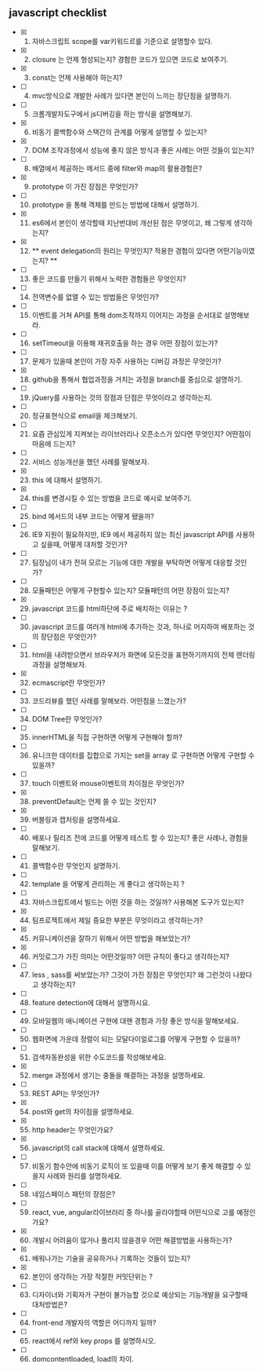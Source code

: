 ## javascript checklist
- [x] 1.  자바스크립트 scope를 var키워드르를 기준으로 설명할수 있다.
- [x] 2.  closure 는 언제 형성되는지? 경험한 코드가 있으면 코드로 보여주기.
- [x] 3.  const는 언제 사용해야 하는지?
- [ ] 4.  mvc방식으로 개발한 사례가 있다면 본인이 느끼는 장단점을 설명하기.
- [ ] 5.  크롬개발자도구에서 js디버깅을 하는 방식을 설명해보기.
- [x] 6.  비동기 콜백함수와 스택간의 관계를 어떻게 설명할 수 있는지? 
- [x] 7.  DOM 조작과정에서 성능에 좋지 않은 방식과 좋은 사례는 어떤 것들이 있는지?
- [ ] 8.  배열에서 제공하는 메서드 중에 filter와 map의 활용경험은? 
- [x] 9.  prototype 이 가진 장점은 무엇인가? 
- [ ] 10.  prototype 을 통해 객체를 만드는 방법에 대해서 설명하기.
- [x] 11.  es6에서 본인이 생각할때 지난번대비 개선된 점은 무엇이고, 왜 그렇게 생각하는지? 
- [x] 12.  ** event delegation의 원리는 무엇인지? 적용한 경험이 있다면 어떤기능이였는지? **
- [ ] 13.  좋은 코드를 만들기 위해서 노력한 경험들은 무엇인지? 
- [ ] 14.  전역변수를 없앨 수 있는 방법들은 무엇인가? 
- [ ] 15.  이벤트를 거쳐 API를 통해 dom조작까지 이어지는 과정을 순서대로 설명해보라.
- [ ] 16.  setTimeout을 이용해 재귀호출을 하는 경우 어떤 장점이 있는가? 
- [ ] 17.  문제가 있을때 본인이 가장 자주 사용하는 디버깅 과정은 무엇인가? 
- [x] 18.  github을 통해서 협업과정을 거치는 과정을 branch를 중심으로 설명하기. 
- [ ] 19.  jQuery를 사용하는 것의 장점과 단점은 무엇이라고 생각하는지.
- [ ] 20.  정규표현식으로 email을 체크해보기.
- [ ] 21.  요즘 관심있게 지켜보는 라이브러리나 오픈소스가 있다면 무엇인지? 어떤점이 마음에 드는지?
- [ ] 22.  서비스 성능개선을 했던 사례를 말해보자.
- [x] 23.  this 에 대해서 설명하기. 
- [x] 24.  this를 변경시킬 수 있는 방법을 코드로 예시로 보여주기.
- [ ] 25.  bind 메서드의 내부 코드는 어떻게 됐을까? 
- [ ] 26.  IE9 지원이 필요하지만, IE9 에서 제공하지 않는 최신 javascript API를 사용하고 싶을때, 어떻게 대처할 것인가? 
- [ ] 27. 팀장님이 내가 전혀 모르는 기능에 대한 개발을 부탁하면 어떻게 대응할 것인가? 
- [ ] 28. 모듈패턴은 어떻게 구현할수 있는지? 모듈패턴의 어떤 장점이 있는지?
- [x] 29.  javascript 코드를 html하단에 주로 배치하는 이유는 ? 
- [ ] 30.  javascript 코드를 여러개 html에 추가하는 것과, 하나로 머지하여 배포하는 것의 장단점은 무엇인가? 
- [ ] 31.  html을 내려받으면서 브라우저가 화면에 모든것을 표현하기까지의 전체 렌더링 과정을 설명해보자. 
- [x] 32.  ecmascript란 무엇인가? 
- [ ] 33.  코드리뷰를 했던 사례를 말해보라. 어떤점을 느꼈는가? 
- [ ] 34.  DOM Tree란 무엇인가? 
- [ ] 35.  innerHTML을 직접 구현하면 어떻게 구현해야 할까? 
- [ ] 36.  유니크한 데이터를 집합으로 가지는 set을 array 로 구현하면 어떻게 구현할 수 있을까? 
- [ ] 37.  touch 이벤트와 mouse이벤트의 차이점은 무엇인가? 
- [x] 38.  preventDefault는 언제 쓸 수 있는 것인지? 
- [x] 39.  버블링과 캡처링을 설명하세요. 
- [ ] 40.  배포나 릴리즈 전에 코드를 어떻게 테스트 할 수 있는지? 좋은 사례나, 경험을 말해보기. 
- [ ] 41.  콜백함수란 무엇인지 설명하기.
- [ ] 42.  template 을 어떻게 관리하는 게 좋다고 생각하는지 ? 
- [ ] 43.  자바스크립트에서 빌드는 어떤 것을 하는 것일까? 사용해본 도구가 있는지? 
- [x] 44.  팀프로젝트에서 제일 중요한 부분은 무엇이라고 생각하는가? 
- [x] 45.  커뮤니케이션을 잘하기 위해서 어떤 방법을 해보았는가? 
- [x] 46.  커밋로그가 가진 의미는 어떤것일까? 어떤 규칙이 좋다고 생각하는지?
- [ ] 47.  less , sass를 써보았는가? 그것이 가진 장점은 무엇인지?  왜 그런것이 나왔다고 생각하는지? 
- [ ] 48.  feature detection에 대해서 설명하시요.
- [ ] 49.  모바일웹의 애니메이션 구현에 대핸 경험과 가장 좋은 방식을 말해보세요. 
- [ ] 50.  웹화면에 가운데 정렬이 되는 모달다이얼로그를 어떻게 구현할 수 있을까? 
- [ ] 51.  검색자동완성을 위한 수도코드를 작성해보세요. 
- [x] 52.  merge 과정에서 생기는 충돌을 해결하는 과정을 설명하세요. 
- [ ] 53.  REST API는 무엇인가? 
- [x] 54.  post와 get의 차이점을 설명하세요. 
- [x] 55.  http header는 무엇인가요? 
- [x] 56.  javascript의 call stack에 대해서 설명하세요. 
- [ ] 57.  비동기 함수안에 비동기 로직이 또 있을때 이를 어떻게 보기 좋게 해결할 수 있을지 사례와 원리를 설명하세요.
- [ ] 58.  네임스페이스 패턴의 장점은? 
- [ ] 59.  react, vue, angular라이브러리 중 하나를 골라야할때 어떤식으로 고를 예정인가요? 
- [x] 60.  개발시 어려움이 많거나 풀리지 않을경우 어떤 해결방법을 사용하는가? 
- [x] 61.  배워나가는 기술을 공유하거나 기록하는 것들이 있는지? 
- [x] 62.  본인이 생각하는 가장 적절한 커밋단위는 ? 
- [ ] 63.  디자이너와 기획자가 구현이 불가능할 것으로 예상되는 기능개발을 요구할때 대처방법은? 
- [ ] 64.  front-end 개발자의 역할은 어디까지 일까? 
- [ ] 65.  react에서 ref와 key props 를 설명하시오.
- [ ] 66. domcontentloaded, load의 차이.